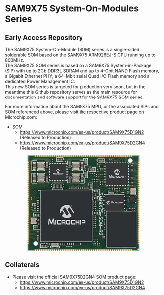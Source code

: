 # SAM9X75 System-On-Modules Series
## Early Access Repository

The SAM9X75 System-On-Module (SOM) series is a single-sided solderable SOM based on the SAM9X75 ARM926EJ-S CPU running up to 800MHz.  
The SAM9X75 SOM series is based on a SAM9X75 System-in-Package (SIP) with up to 2Gb DDR3L SDRAM and up to 4-Gbit NAND Flash memory, a Gigabit Ethernet PHY, a 64-Mbit serial Quad I/O Flash memory and a dedicated Power Management IC.   
This new SOM series is targeted for production very soon, but in the meantime this Github repository serves as the main resource for documentation and software support for the SAM9X75 SOM series.

For more information about the SAM9X75 MPU, or the associated SIPs and SOM referenced above, please visit the respective product page on Microchip.com:
* SOM
  * https://www.microchip.com/en-us/product/SAM9X75D1GN2 (Released to Production)
  * https://www.microchip.com/en-us/product/SAM9X75D2GN4 (Released to Production)

<p align="center"><img src="SAM9X75D2GN4-I-M4B.jpg" /></p>

## Collaterals
* Please visit the official SAM9X75D2GN4 SOM product page:
  * https://www.microchip.com/en-us/product/SAM9X75D1GN2
  * https://www.microchip.com/en-us/product/SAM9X75D2GN4
  
